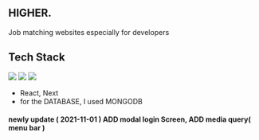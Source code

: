 ## HIGHER.

Job matching websites especially for developers

## Tech Stack

<img src="https://img.shields.io/badge/MongoDB-white?style=for-the-badge&logo=mongodb&logoColor=4EA94B"/></a>
<img src="https://img.shields.io/badge/React-20232A?style=for-the-badge&logo=react&logoColor=61DAFB"/></a> 
<img src="https://img.shields.io/badge/MongoDB-47A248?style=flat-square&logo=MongoDB&logoColor=white"/></a> 
- React, Next
- for the DATABASE, I used MONGODB

#### newly update ( 2021-11-01 ) ADD modal login Screen, ADD media query( menu bar )
